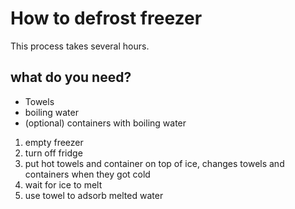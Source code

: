 # How to defrost freezer

This process takes several hours.

## what do you need?

- Towels
- boiling water
- (optional) containers with boiling water


1. empty freezer
1. turn off fridge
1. put hot towels and container on top of ice, changes towels and containers when they got cold
1. wait for ice to melt
1. use towel to adsorb melted water
